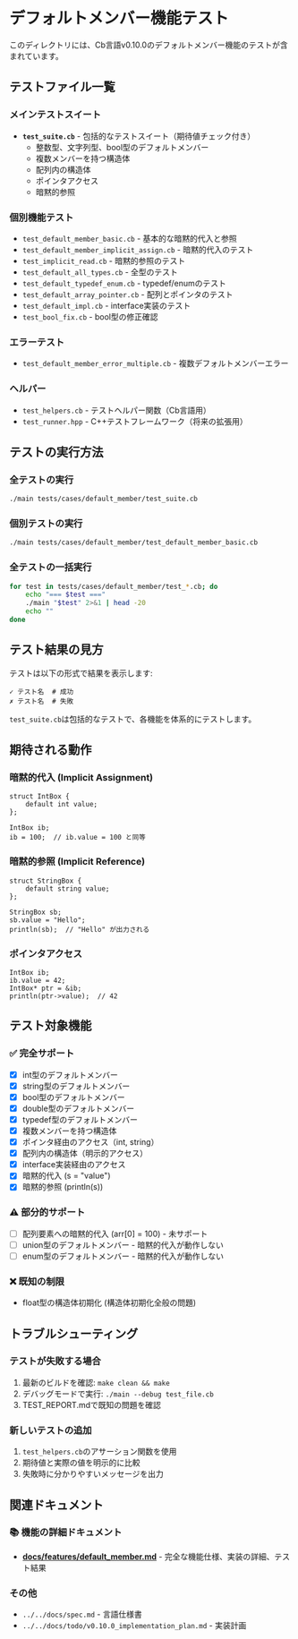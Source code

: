 # デフォルトメンバー機能テスト

このディレクトリには、Cb言語v0.10.0のデフォルトメンバー機能のテストが含まれています。

## テストファイル一覧

### メインテストスイート
- **`test_suite.cb`** - 包括的なテストスイート（期待値チェック付き）
  - 整数型、文字列型、bool型のデフォルトメンバー
  - 複数メンバーを持つ構造体
  - 配列内の構造体
  - ポインタアクセス
  - 暗黙的参照

### 個別機能テスト
- `test_default_member_basic.cb` - 基本的な暗黙的代入と参照
- `test_default_member_implicit_assign.cb` - 暗黙的代入のテスト
- `test_implicit_read.cb` - 暗黙的参照のテスト
- `test_default_all_types.cb` - 全型のテスト
- `test_default_typedef_enum.cb` - typedef/enumのテスト
- `test_default_array_pointer.cb` - 配列とポインタのテスト
- `test_default_impl.cb` - interface実装のテスト
- `test_bool_fix.cb` - bool型の修正確認

### エラーテスト
- `test_default_member_error_multiple.cb` - 複数デフォルトメンバーエラー

### ヘルパー
- `test_helpers.cb` - テストヘルパー関数（Cb言語用）
- `test_runner.hpp` - C++テストフレームワーク（将来の拡張用）

## テストの実行方法

### 全テストの実行
```bash
./main tests/cases/default_member/test_suite.cb
```

### 個別テストの実行
```bash
./main tests/cases/default_member/test_default_member_basic.cb
```

### 全テストの一括実行
```bash
for test in tests/cases/default_member/test_*.cb; do
    echo "=== $test ==="
    ./main "$test" 2>&1 | head -20
    echo ""
done
```

## テスト結果の見方

テストは以下の形式で結果を表示します:

```
✓ テスト名  # 成功
✗ テスト名  # 失敗
```

`test_suite.cb`は包括的なテストで、各機能を体系的にテストします。

## 期待される動作

### 暗黙的代入 (Implicit Assignment)
```cb
struct IntBox {
    default int value;
};

IntBox ib;
ib = 100;  // ib.value = 100 と同等
```

### 暗黙的参照 (Implicit Reference)
```cb
struct StringBox {
    default string value;
};

StringBox sb;
sb.value = "Hello";
println(sb);  // "Hello" が出力される
```

### ポインタアクセス
```cb
IntBox ib;
ib.value = 42;
IntBox* ptr = &ib;
println(ptr->value);  // 42
```

## テスト対象機能

### ✅ 完全サポート
- [x] int型のデフォルトメンバー
- [x] string型のデフォルトメンバー
- [x] bool型のデフォルトメンバー
- [x] double型のデフォルトメンバー
- [x] typedef型のデフォルトメンバー
- [x] 複数メンバーを持つ構造体
- [x] ポインタ経由のアクセス（int, string）
- [x] 配列内の構造体（明示的アクセス）
- [x] interface実装経由のアクセス
- [x] 暗黙的代入 (s = "value")
- [x] 暗黙的参照 (println(s))

### ⚠️ 部分的サポート
- [ ] 配列要素への暗黙的代入 (arr[0] = 100) - 未サポート
- [ ] union型のデフォルトメンバー - 暗黙的代入が動作しない
- [ ] enum型のデフォルトメンバー - 暗黙的代入が動作しない

### ❌ 既知の制限
- float型の構造体初期化 (構造体初期化全般の問題)

## トラブルシューティング

### テストが失敗する場合
1. 最新のビルドを確認: `make clean && make`
2. デバッグモードで実行: `./main --debug test_file.cb`
3. TEST_REPORT.mdで既知の問題を確認

### 新しいテストの追加
1. `test_helpers.cb`のアサーション関数を使用
2. 期待値と実際の値を明示的に比較
3. 失敗時に分かりやすいメッセージを出力

## 関連ドキュメント

### 📚 機能の詳細ドキュメント
- **[docs/features/default_member.md](../../../docs/features/default_member.md)** - 完全な機能仕様、実装の詳細、テスト結果

### その他
- `../../docs/spec.md` - 言語仕様書
- `../../docs/todo/v0.10.0_implementation_plan.md` - 実装計画
